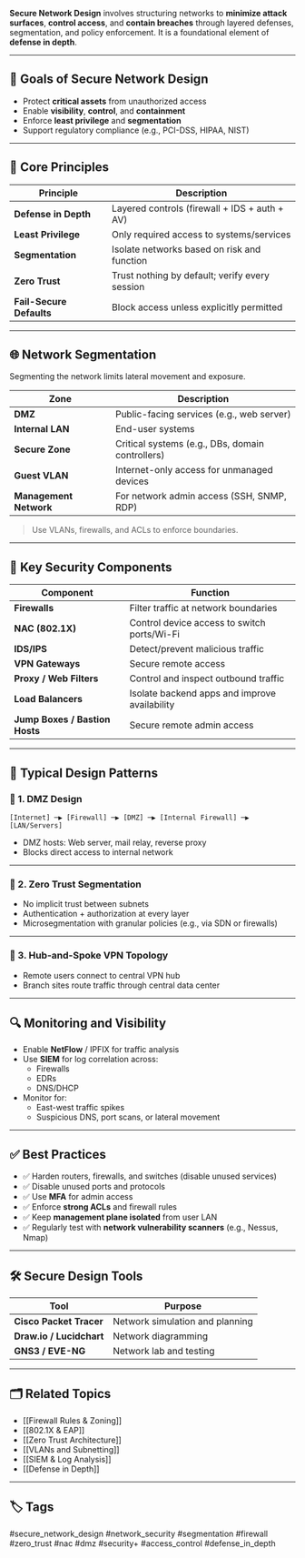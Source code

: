 **Secure Network Design** involves structuring networks to **minimize attack surfaces**, **control access**, and **contain breaches** through layered defenses, segmentation, and policy enforcement. It is a foundational element of **defense in depth**.

---

## 🎯 Goals of Secure Network Design

- Protect **critical assets** from unauthorized access
- Enable **visibility**, **control**, and **containment**
- Enforce **least privilege** and **segmentation**
- Support regulatory compliance (e.g., PCI-DSS, HIPAA, NIST)

---

## 🧱 Core Principles

| Principle                 | Description                                     |
|---------------------------|-------------------------------------------------|
| **Defense in Depth**      | Layered controls (firewall + IDS + auth + AV)   |
| **Least Privilege**       | Only required access to systems/services        |
| **Segmentation**          | Isolate networks based on risk and function     |
| **Zero Trust**            | Trust nothing by default; verify every session  |
| **Fail-Secure Defaults**  | Block access unless explicitly permitted        |

---

## 🌐 Network Segmentation

Segmenting the network limits lateral movement and exposure.

| Zone                  | Description                                  |
|------------------------|----------------------------------------------|
| **DMZ**               | Public-facing services (e.g., web server)     |
| **Internal LAN**      | End-user systems                             |
| **Secure Zone**       | Critical systems (e.g., DBs, domain controllers) |
| **Guest VLAN**        | Internet-only access for unmanaged devices    |
| **Management Network**| For network admin access (SSH, SNMP, RDP)     |

> Use VLANs, firewalls, and ACLs to enforce boundaries.

---

## 🔐 Key Security Components

| Component               | Function                                        |
|--------------------------|------------------------------------------------|
| **Firewalls**            | Filter traffic at network boundaries           |
| **NAC (802.1X)**         | Control device access to switch ports/Wi-Fi    |
| **IDS/IPS**              | Detect/prevent malicious traffic               |
| **VPN Gateways**         | Secure remote access                           |
| **Proxy / Web Filters**  | Control and inspect outbound traffic           |
| **Load Balancers**       | Isolate backend apps and improve availability  |
| **Jump Boxes / Bastion Hosts** | Secure remote admin access           |

---

## 🔄 Typical Design Patterns

### 🧭 1. **DMZ Design**

```text
[Internet] ─▶ [Firewall] ─▶ [DMZ] ─▶ [Internal Firewall] ─▶ [LAN/Servers]
```

- DMZ hosts: Web server, mail relay, reverse proxy
- Blocks direct access to internal network

---

### 🧭 2. **Zero Trust Segmentation**

- No implicit trust between subnets
- Authentication + authorization at every layer
- Microsegmentation with granular policies (e.g., via SDN or firewalls)

---

### 🧭 3. **Hub-and-Spoke VPN Topology**

- Remote users connect to central VPN hub
- Branch sites route traffic through central data center

---

## 🔍 Monitoring and Visibility

- Enable **NetFlow** / IPFIX for traffic analysis
- Use **SIEM** for log correlation across:
    - Firewalls
    - EDRs
    - DNS/DHCP
- Monitor for:
    - East-west traffic spikes
    - Suspicious DNS, port scans, or lateral movement

---

## ✅ Best Practices

- ✅ Harden routers, firewalls, and switches (disable unused services)
- ✅ Disable unused ports and protocols
- ✅ Use **MFA** for admin access
- ✅ Enforce **strong ACLs** and firewall rules
- ✅ Keep **management plane isolated** from user LAN
- ✅ Regularly test with **network vulnerability scanners** (e.g., Nessus, Nmap)
    

---

## 🛠 Secure Design Tools

|Tool|Purpose|
|---|---|
|**Cisco Packet Tracer**|Network simulation and planning|
|**Draw.io / Lucidchart**|Network diagramming|
|**GNS3 / EVE-NG**|Network lab and testing|

---

## 🗂 Related Topics

- [[Firewall Rules & Zoning]]
- [[802.1X & EAP]]
- [[Zero Trust Architecture]]
- [[VLANs and Subnetting]]
- [[SIEM & Log Analysis]]
- [[Defense in Depth]]

---

## 🏷 Tags

#secure_network_design #network_security #segmentation #firewall #zero_trust #nac #dmz #security+ #access_control #defense_in_depth